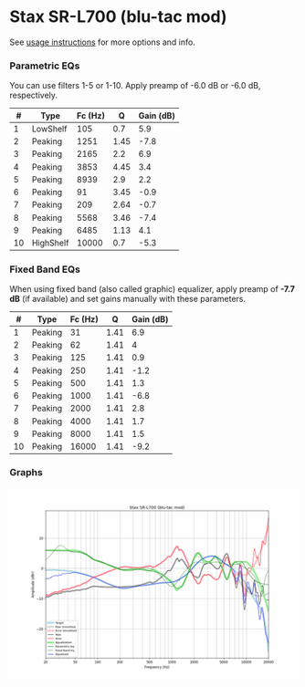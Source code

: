 # Stax SR-L700 (blu-tac mod)
See [usage instructions](https://github.com/jaakkopasanen/AutoEq#usage) for more options and info.

### Parametric EQs
You can use filters 1-5 or 1-10. Apply preamp of -6.0 dB or -6.0 dB, respectively.

|   # | Type      |   Fc (Hz) |    Q |   Gain (dB) |
|-----|-----------|-----------|------|-------------|
|   1 | LowShelf  |       105 | 0.7  |         5.9 |
|   2 | Peaking   |      1251 | 1.45 |        -7.8 |
|   3 | Peaking   |      2165 | 2.2  |         6.9 |
|   4 | Peaking   |      3853 | 4.45 |         3.4 |
|   5 | Peaking   |      8939 | 2.9  |         2.2 |
|   6 | Peaking   |        91 | 3.45 |        -0.9 |
|   7 | Peaking   |       209 | 2.64 |        -0.7 |
|   8 | Peaking   |      5568 | 3.46 |        -7.4 |
|   9 | Peaking   |      6485 | 1.13 |         4.1 |
|  10 | HighShelf |     10000 | 0.7  |        -5.3 |

### Fixed Band EQs
When using fixed band (also called graphic) equalizer, apply preamp of **-7.7 dB** (if available) and set gains manually with these parameters.

|   # | Type    |   Fc (Hz) |    Q |   Gain (dB) |
|-----|---------|-----------|------|-------------|
|   1 | Peaking |        31 | 1.41 |         6.9 |
|   2 | Peaking |        62 | 1.41 |         4   |
|   3 | Peaking |       125 | 1.41 |         0.9 |
|   4 | Peaking |       250 | 1.41 |        -1.2 |
|   5 | Peaking |       500 | 1.41 |         1.3 |
|   6 | Peaking |      1000 | 1.41 |        -6.8 |
|   7 | Peaking |      2000 | 1.41 |         2.8 |
|   8 | Peaking |      4000 | 1.41 |         1.7 |
|   9 | Peaking |      8000 | 1.41 |         1.5 |
|  10 | Peaking |     16000 | 1.41 |        -9.2 |

### Graphs
![](./Stax%20SR-L700%20(blu-tac%20mod).png)
